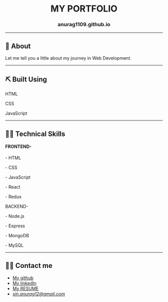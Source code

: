 <h1 align="center">MY PORTFOLIO</h1>
<h3 align="center">anurag1109.github.io</h3>

---

## 🧐 About <a name = "about"></a>

Let me tell you a little about my journey in Web Development.

---

## ⛏️ Built Using <a name = "built_using"></a>

<p>HTML</p>
<p>CSS</p>
<p>JavaScript</p>

---

## 👨‍💻 Technical Skills<a name = "technical_skills"></a>

<h4>FRONTEND-</h4>

<p>-  HTML</p>
<p>-  CSS</p>
<p>-  JavaScript</p>
<p>-  React</p>
<p>-  Redux</p>

BACKEND-

<p>-  Node.js</p>
<p>-  Express</p>
<p>-  MongoDB</p>
<p>-  MySQL</p>

---

## 👨‍💻 Contact me <a name = "Contact me"></a>

- [My github](https://github.com/anurag1109)
- [My linkedIn](https://www.linkedin.com/in/anuragsingh1109)
- [My RESUME](https://drive.google.com/file/d/1OFWCSQU2LcNJfWbu8yG0XdeD0YS3Nxpl/view?usp=sharing)
- *sin.anurag12@gmail.com*
